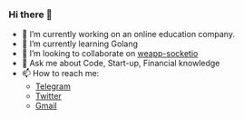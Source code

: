 ### Hi there 👋

- 🔭 I’m currently working on an online education company.
- 🌱 I’m currently learning Golang
- 👯 I’m looking to collaborate on [weapp-socketio](https://github.com/weapp-socketio)
- 💬 Ask me about Code, Start-up, Financial knowledge
- 📫 How to reach me: 
  - [Telegram](https://t.me/liuguili)
  - [Twitter](https://twitter.com/liu_guili)
  - [Gmail](mailto:gongzili456@gmail.com)
<!--
- 🤔 I’m looking for help with ...
- 😄 Pronouns: ...
- ⚡ Fun fact: ...
-->
